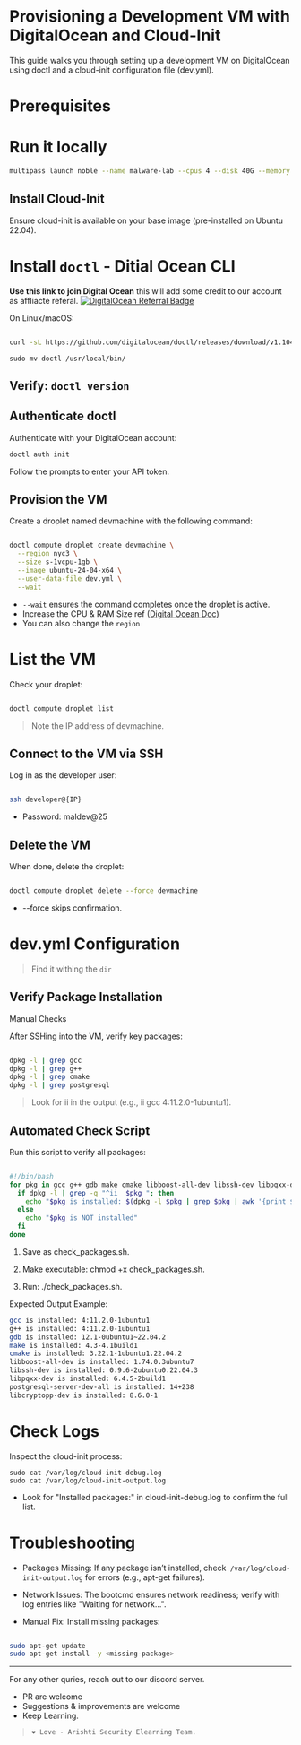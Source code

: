 # Provisioning a Development VM with DigitalOcean and Cloud-Init
This guide walks you through setting up a development VM on DigitalOcean using doctl and a cloud-init configuration file (dev.yml).

# Prerequisites


# Run it locally 

```bash
multipass launch noble --name malware-lab --cpus 4 --disk 40G --memory 16G --cloud-init ./dev.yml
```

## Install Cloud-Init
Ensure cloud-init is available on your base image (pre-installed on Ubuntu 22.04).


# Install `doctl` - Ditial Ocean CLI

**Use this link to join Digital Ocean** this will add some credit to our account as affliacte referal.
[![DigitalOcean Referral Badge](https://web-platforms.sfo2.cdn.digitaloceanspaces.com/WWW/Badge%202.svg)](https://www.digitalocean.com/?refcode=6ff08d124386&utm_campaign=Referral_Invite&utm_medium=Referral_Program&utm_source=badge)

On Linux/macOS:

```bash

curl -sL https://github.com/digitalocean/doctl/releases/download/v1.104.0/doctl-1.104.0-linux-amd64.tar.gz | tar -xzv
```
```
sudo mv doctl /usr/local/bin/
```

## Verify: `doctl version`

## Authenticate doctl

Authenticate with your DigitalOcean account:

```bash
doctl auth init
```
Follow the prompts to enter your API token.

## Provision the VM

Create a droplet named devmachine with the following command:

```bash

doctl compute droplet create devmachine \
  --region nyc3 \
  --size s-1vcpu-1gb \
  --image ubuntu-24-04-x64 \
  --user-data-file dev.yml \
  --wait
```
- `--wait` ensures the command completes once the droplet is active.
- Increase the CPU & RAM Size ref ([Digital Ocean Doc](https://docs.digitalocean.com/reference/doctl/reference/compute/droplet/create/))
- You can also change the `region`


# List the VM

Check your droplet:

```bash

doctl compute droplet list
```

> Note the IP address of devmachine.

## Connect to the VM via SSH

Log in as the developer user:

```bash

ssh developer@{IP}
```
- Password: maldev@25

## Delete the VM

When done, delete the droplet:

```bash

doctl compute droplet delete --force devmachine
```
- --force skips confirmation.

# dev.yml Configuration

> Find it withing the `dir`

## Verify Package Installation

Manual Checks

After SSHing into the VM, verify key packages:

```bash

dpkg -l | grep gcc
dpkg -l | grep g++
dpkg -l | grep cmake
dpkg -l | grep postgresql
```
> Look for ii in the output (e.g., ii  gcc  4:11.2.0-1ubuntu1).

## Automated Check Script
Run this script to verify all packages:

```bash

#!/bin/bash
for pkg in gcc g++ gdb make cmake libboost-all-dev libssh-dev libpqxx-dev postgresql-server-dev-all libcryptopp-dev; do
  if dpkg -l | grep -q "^ii  $pkg "; then
    echo "$pkg is installed: $(dpkg -l $pkg | grep $pkg | awk '{print $3}')"
  else
    echo "$pkg is NOT installed"
  fi
done
```

1. Save as check_packages.sh.

2. Make executable: chmod +x check_packages.sh.

3. Run: ./check_packages.sh.

Expected Output Example:

```bash
gcc is installed: 4:11.2.0-1ubuntu1
g++ is installed: 4:11.2.0-1ubuntu1
gdb is installed: 12.1-0ubuntu1~22.04.2
make is installed: 4.3-4.1build1
cmake is installed: 3.22.1-1ubuntu1.22.04.2
libboost-all-dev is installed: 1.74.0.3ubuntu7
libssh-dev is installed: 0.9.6-2ubuntu0.22.04.3
libpqxx-dev is installed: 6.4.5-2build1
postgresql-server-dev-all is installed: 14+238
libcryptopp-dev is installed: 8.6.0-1
```

# Check Logs
Inspect the cloud-init process:

```bash=
sudo cat /var/log/cloud-init-debug.log
sudo cat /var/log/cloud-init-output.log
```
- Look for "Installed packages:" in cloud-init-debug.log to confirm the full list.

# Troubleshooting

- Packages Missing: If any package isn’t installed, check` /var/log/cloud-init-output.log` for errors (e.g., apt-get failures).

- Network Issues: The bootcmd ensures network readiness; verify with log entries like "Waiting for network...".

- Manual Fix: Install missing packages:

```bash

sudo apt-get update
sudo apt-get install -y <missing-package>
```

--- 

For any other quries, reach out to our discord server. 

- PR are welcome 
- Suggestions & improvements are welcome 
- Keep Learning.

> ~~~ 
> ❤️ Love - Arishti Security Elearning Team.
> ~~~~